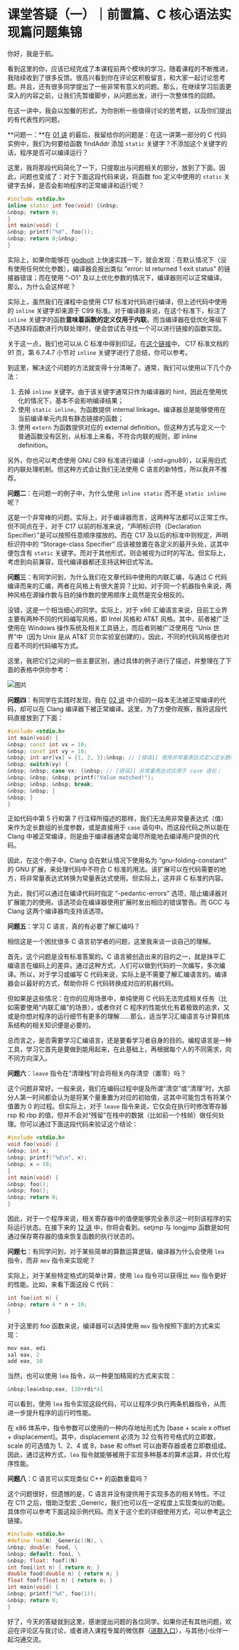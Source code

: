 # 课堂答疑（一）｜前置篇、C 核心语法实现篇问题集锦

你好，我是于航。

看到这里的你，应该已经完成了本课程前两个模块的学习。随着课程的不断推进，我陆续收到了很多反馈。很高兴看到你在评论区积极留言，和大家一起讨论思考题。并且，还有很多同学提出了一些非常有意义的问题。那么，在继续学习后面更深入的内容之前，让我们先暂缓脚步，从问题出发，进行一次整体性的回顾。

在这一讲中，我会以加餐的形式，为你剖析一些值得讨论的思考题，以及你们提出的有代表性的问题。

**问题一：**在 [01 讲](<https://time.geekbang.org/column/article/464550>) 的最后，我留给你的问题是：在这一讲第一部分的 C 代码实例中，我们为何要给函数 findAddr 添加 `static` 关键字？不添加这个关键字的话，程序是否可以编译运行？

这里，我将那段代码简化了一下，只提取出与问题相关的部分，放到了下面。因此，问题也变成了：对于下面这段代码来说，将函数 foo 定义中使用的 `static` 关键字去掉，是否会影响程序的正常编译和运行呢？

```c++
#include <stdio.h>
inline static int foo(void) {&nbsp;
&nbsp; return 0;
}
int main(void) {
&nbsp; printf("%d", foo());
&nbsp; return 0;&nbsp;
}
```

实际上，如果你能够在 [godbolt](<https://godbolt.org>) 上快速实践一下，就会发现：在默认情况下（没有使用任何优化参数），编译器会报出类似 “error: ld returned 1 exit status” 的链接器错误；而在使用 “-O1” 及以上优化参数的情况下，编译器则可以正常编译。那么，为什么会这样呢？

<!-- [[[read_end]]] -->

实际上，虽然我们在课程中会使用 C17 标准对代码进行编译，但上述代码中使用的 `inline` 关键字却来源于 C99 标准。对于编译器来说，在这个标准下，标注了 `inline` 关键字的函数**意味着函数的定义仅用于内联**。而当编译器在低优化等级下不选择将函数进行内联处理时，便会尝试去寻找一个可以进行链接的函数实现。

关于这一点，我们也可以从 C 标准中得到印证。在[这个链接](<https://web.archive.org/web/20181230041359if_/http://www.open-std.org/jtc1/sc22/wg14/www/abq/c17_updated_proposed_fdis.pdf>)中， C17 标准文档的 91 页，第 6.7.4.7 小节对 `inline` 关键字进行了总结，你可以参考。

到这里，解决这个问题的方法就变得十分清晰了。通常，我们可以使用以下几个办法：

1. 去掉 `inline` 关键字。由于该关键字通常只作为编译器的 hint，因此在使用优化的情况下，基本不会影响编译结果；
2. 使用 `static inline`，为函数提供 internal linkage。编译器总是能够使用在当前编译单元内具有静态链接的函数；
3. 使用 `extern` 为函数提供对应的 external definition。但这种方式与定义一个普通函数没有区别，从标准上来看，不符合内联的规则，即 inline definition。

<!-- -->

另外，你也可以考虑使用 GNU C89 标准进行编译（-std=gnu89），以采用旧式的内联处理机制。但这种方式会让我们无法使用 C 语言的新特性，所以我并不推荐。

**问题二**：在问题一的例子中，为什么使用 `inline static` 而不是 `static inline` 呢？

这是一个非常棒的问题。实际上，对于编译器而言，这两种写法都可以正常工作。但不同点在于，对于 C17 以前的标准来说，“声明标识符（Declaration Specifier）”是可以按照任意顺序摆放的。而在 C17 及以后的标准中则规定，声明标识符中的 “Storage-class Specifier” 应该被放置在各定义的最开头处，这其中便包含有 `static` 关键字。而对于其他形式，则会被视为过时的写法。但实际上，考虑到向前兼容，现代编译器都还支持这种旧式写法。

**问题三**：有同学问到，为什么我们在文章代码中使用的内联汇编，与通过 C 代码编译而来的汇编，两者在风格上有很大差异？比如，对于同一个机器指令来说，两种风格在源操作数与目的操作数的使用顺序上竟然是完全相反的。

没错，这是一个相当细心的同学。实际上，对于 x86 汇编语言来说，目前工业界主要有两种不同的代码编写风格，即 Intel 风格和 AT&T 风格。其中，前者被广泛使用在 Windows 操作系统及相关工具链上，而后者则被广泛使用在 “Unix 世界”中（因为 Unix 是从 AT&T 贝尔实验室创建的）。因此，不同的代码风格便也对应着不同的代码编写方式。

这里，我把它们之间的一些主要区别，通过具体的例子进行了描述，并整理在了下面的表格中供你参考：

![图片](<https://static001.geekbang.org/resource/image/92/e8/9207fcyyce02361252ac01c29f6e8ee8.jpg?wh=1920x833>)

**问题四**：有同学在实践时发现，我在 [02 讲](<https://time.geekbang.org/column/article/465228>) 中介绍的一段本无法被正常编译的代码，却可以在 Clang 编译器下被正常编译。这里，为了方便你观察，我将这段代码直接放到了下面：

```c++
#include <stdio.h>
int main(void) {
&nbsp; const int vx = 10;
&nbsp; const int vy = 10;
&nbsp; int arr[vx] = {1, 2, 3};&nbsp; // [错误1] 使用非常量表达式定义定长数组；
&nbsp; switch(vy) {
&nbsp; &nbsp; case vx: {&nbsp; // [错误2] 非常量表达式应用于 case 语句；
&nbsp; &nbsp; &nbsp; printf("Value matched!");
&nbsp; &nbsp; &nbsp; break;
&nbsp; &nbsp; }
&nbsp; }
}
```

正如代码中第 5 行和第 7 行注释所描述的那样，我们无法用非常量表达式（值）来作为定长数组的长度参数，或是直接用于 `case` 语句中。而这段代码之所以能在 Clang 中被正常编译，则是由于编译器通常会竭尽所能地去编译用户提供的代码。

因此，在这个例子中，Clang 会在默认情况下使用名为 “gnu-folding-constant” 的 GNU 扩展，来处理代码中不符合 C 标准的用法。该扩展可以在代码需要的地方，将非常量表达式转换为常量表达式使用。但实际上，这并非 C 标准的内容。

为此，我们可以通过在编译代码时指定 “-pedantic-errors” 选项，阻止编译器对扩展能力的使用。该选项会在编译器使用扩展时发出相应的错误警告。而 GCC 与 Clang 这两个编译器均支持该选项。

**问题五**：学习 C 语言，真的有必要了解汇编吗？

相信这是一个困扰很多 C 语言初学者的问题，这里我来谈一谈自己的理解。

首先，这个问题是没有标准答案的。C 语言被创造出来的目的之一，就是抹平汇编语言在编码上的差异。通过这种方式，人们可以做到代码的一次编写，多次编译。所以，对于学习或编写 C 代码来说，实际上是不需要了解汇编语言的。编译器会以最好的方式，帮助你将 C 代码转换成对应的机器代码。

但如果是这些情况：在你的应用场景中，单纯使用 C 代码无法完成相关任务（比如需要使用“内联汇编”的场景），或者你对 C 程序的性能优化有着极致的追求，又或是你想对程序的运行细节有更多的理解……那么，适当学习汇编语言与计算机体系结构的相关知识便是必要的。

总而言之，是否需要学习汇编语言，还是要看学习者自身的目的。编程语言是一种工具，学习它首先是要做到能用起来，在此基础上，再根据每个人的不同需求，向不同方向深入。

**问题六**：`leave` 指令在“清理栈”时会将相关内存清空（置零）吗？

这个问题非常好。一般来说，我们在编码过程中提及所谓“清空”或“清理”时，大部分人第一时间都会认为是将某个量重置为对应的初始值，这其中可能包含有将某个值置为 0 的过程。但实际上，对于 `leave` 指令来说，它仅会在执行时修改寄存器 rsp 和 rbp 的值，但并不会对“残留”在栈中的数据（比如前一个栈帧）做任何处理。你可以通过下面这段代码来验证这个结论：

```c++
#include <stdio.h>
void foo(void) {
&nbsp; int x;
&nbsp; printf("%d\n", x);
&nbsp; x = 10;
}
int main(void) {
&nbsp; foo();
&nbsp; foo();
&nbsp; return 0;
}
```

因此，对于一个程序来说，相关寄存器中的值便能够完全表示这一时刻该程序的实际运行状态。在接下来的 [12 讲](<https://time.geekbang.org/column/article/475867>) 中，你将会看到，setjmp 与 longjmp 函数是如何通过保存寄存器的值来恢复函数的执行状态的。

**问题七**：有同学问到，对于某些简单的算数运算逻辑，编译器为什么会使用 `lea` 指令，而非 `mov` 指令来实现呢？

实际上，对于某些特定格式的简单计算，使用 `lea` 指令可以获得比 `mov` 指令更好的性能。比如，来看下面这段 C 代码：

```c++
int foo(int n) {
&nbsp; return 4 * n + 10;
}
```

对于这里的 foo 函数来说，编译器可以选择使用 `mov` 指令按照下面的方式来实现：

```c++
mov eax, edi
sal eax, 2
add eax, 10
```

当然，也可以使用 `lea` 指令，以一种更加精简的方式来实现：

```c++
&nbsp;lea&nbsp;eax, [10+rdi*4]
```

可以看到，使用 `lea` 指令实现这段代码，可以让程序少执行两条机器指令，从而进一步提升程序的运行时性能。

在 x86 体系中，指令参数可以使用的一种内存地址形式为 [base + scale x offset + displacement]。其中，displacement 必须为 32 位有符号格式的立即数，scale 的可选值为 1、2、4 或 8，base 和 offset 可以由寄存器或者立即数组成。因此，通过这种方式，`lea` 指令就能够被用于实现多种基本的算术运算，并优化程序性能。

**问题八**：C 语言可以实现类似 C++ 的函数重载吗？

这个问题很好，但遗憾的是，C 语言并没有提供用于实现多态的相关特性。不过在 C11 之后，借助泛型宏 \_Generic，我们也可以在一定程度上实现类似的功能。具体你可以参考下面这段示例代码。而关于这个宏的详细使用方式，可以参考[这个](<https://www.geeksforgeeks.org/_generic-keyword-c>)链接。

```c++
#include <stdio.h>
#define foo(N) _Generic((N), \
&nbsp; double: food, \
&nbsp; default: fooi, \
&nbsp; float: foof)(N)
int fooi(int n) { return n; }
double food(double n) { return n; }
float foof(float n) { return n; }
int main(void) {
&nbsp; printf("%d", foo(1));
&nbsp; return 0;
}
```

好了，今天的答疑就到这里，感谢提出问题的各位同学。如果你还有其他问题，欢迎在评论区与我讨论，或者进入课程专属的微信群（[进群入口](<https://jinshuju.net/f/bM22Xp>)），与其他小伙伴一起沟通交流。

